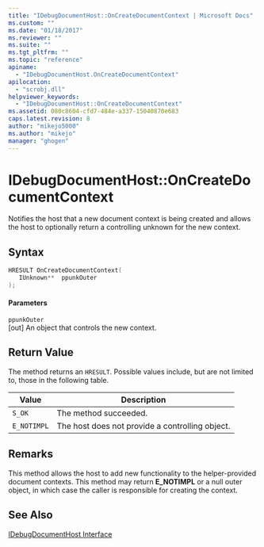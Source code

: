 ```yaml
---
title: "IDebugDocumentHost::OnCreateDocumentContext | Microsoft Docs"
ms.custom: ""
ms.date: "01/18/2017"
ms.reviewer: ""
ms.suite: ""
ms.tgt_pltfrm: ""
ms.topic: "reference"
apiname: 
  - "IDebugDocumentHost.OnCreateDocumentContext"
apilocation: 
  - "scrobj.dll"
helpviewer_keywords: 
  - "IDebugDocumentHost::OnCreateDocumentContext"
ms.assetid: 080c8604-cfd7-484e-a337-15040870e683
caps.latest.revision: 8
author: "mikejo5000"
ms.author: "mikejo"
manager: "ghogen"
---
```

# IDebugDocumentHost::OnCreateDocumentContext
Notifies the host that a new document context is being created and allows the host to optionally return a controlling unknown for the new context.  
  
## Syntax  
  
```cpp
HRESULT OnCreateDocumentContext(  
   IUnknown**  ppunkOuter  
);  
```  
  
#### Parameters  
 `ppunkOuter`  
 [out] An object that controls the new context.  
  
## Return Value  
 The method returns an `HRESULT`. Possible values include, but are not limited to, those in the following table.  
  
|Value|Description|  
|-----------|-----------------|  
|`S_OK`|The method succeeded.|  
|`E_NOTIMPL`|The host does not provide a controlling object.|  
  
## Remarks  
 This method allows the host to add new functionality to the helper-provided document contexts. This method may return **E_NOTIMPL** or a null outer object, in which case the caller is responsible for creating the context.  
  
## See Also  
 [IDebugDocumentHost Interface](../../winscript/reference/idebugdocumenthost-interface.md)